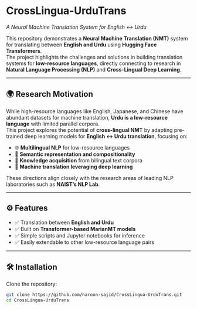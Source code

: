 # CrossLingua-UrduTrans  
*A Neural Machine Translation System for English ↔ Urdu*

This repository demonstrates a **Neural Machine Translation (NMT)** system for translating between **English and Urdu** using **Hugging Face Transformers**.  
The project highlights the challenges and solutions in building translation systems for **low-resource languages**, directly connecting to research in **Natural Language Processing (NLP)** and **Cross-Lingual Deep Learning**.

---

## 🌍 Research Motivation

While high-resource languages like English, Japanese, and Chinese have abundant datasets for machine translation, **Urdu is a low-resource language** with limited parallel corpora.  
This project explores the potential of **cross-lingual NMT** by adapting pre-trained deep learning models for **English ↔ Urdu translation**, focusing on:

- 🌐 **Multilingual NLP** for low-resource languages  
- 🧠 **Semantic representation and compositionality**  
- 📑 **Knowledge acquisition** from bilingual text corpora  
- 🔄 **Machine translation leveraging deep learning**  

These directions align closely with the research areas of leading NLP laboratories such as **NAIST’s NLP Lab**.

---

## ⚙️ Features

- ✅ Translation between **English and Urdu**  
- ✅ Built on **Transformer-based MarianMT models**  
- ✅ Simple scripts and Jupyter notebooks for inference  
- ✅ Easily extendable to other low-resource language pairs  

---

## 🛠️ Installation

Clone the repository:

```bash
git clone https://github.com/haroon-sajid/CrossLingua-UrduTrans.git
cd CrossLingua-UrduTrans

